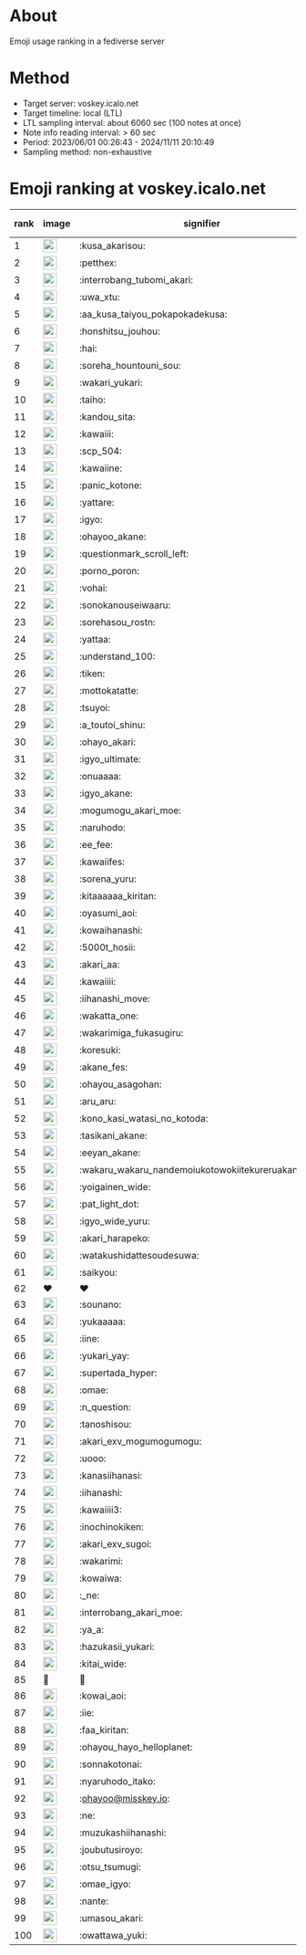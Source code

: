 # About
Emoji usage ranking in a fediverse server

# Method
- Target server: voskey.icalo.net
- Target timeline: local (LTL)
- LTL sampling interval: about 6060 sec (100 notes at once)
- Note info reading interval: > 60 sec
- Period: 2023/06/01 00:26:43 - 2024/11/11 20:10:49 
- Sampling method: non-exhaustive

# Emoji ranking at voskey.icalo.net

|rank|image|signifier|type|frequency score|
|----|----|----|----|----|
|1|<img height="24" src="https://voskey.icalo.net/emoji/kusa_akarisou.webp">|:kusa_akarisou:|custom|34240|
|2|<img height="24" src="https://voskey.icalo.net/emoji/petthex.webp">|:petthex:|custom|26836|
|3|<img height="24" src="https://voskey.icalo.net/emoji/interrobang_tubomi_akari.webp">|:interrobang_tubomi_akari:|custom|14072|
|4|<img height="24" src="https://voskey.icalo.net/emoji/uwa_xtu.webp">|:uwa_xtu:|custom|12434|
|5|<img height="24" src="https://voskey.icalo.net/emoji/aa_kusa_taiyou_pokapokadekusa.webp">|:aa_kusa_taiyou_pokapokadekusa:|custom|11044|
|6|<img height="24" src="https://voskey.icalo.net/emoji/honshitsu_jouhou.webp">|:honshitsu_jouhou:|custom|9972|
|7|<img height="24" src="https://voskey.icalo.net/emoji/hai.webp">|:hai:|custom|8498|
|8|<img height="24" src="https://voskey.icalo.net/emoji/soreha_hountouni_sou.webp">|:soreha_hountouni_sou:|custom|7374|
|9|<img height="24" src="https://voskey.icalo.net/emoji/wakari_yukari.webp">|:wakari_yukari:|custom|7096|
|10|<img height="24" src="https://voskey.icalo.net/emoji/taiho.webp">|:taiho:|custom|6911|
|11|<img height="24" src="https://voskey.icalo.net/emoji/kandou_sita.webp">|:kandou_sita:|custom|6682|
|12|<img height="24" src="https://voskey.icalo.net/emoji/kawaiii.webp">|:kawaiii:|custom|6501|
|13|<img height="24" src="https://voskey.icalo.net/emoji/scp_504.webp">|:scp_504:|custom|5947|
|14|<img height="24" src="https://voskey.icalo.net/emoji/kawaiine.webp">|:kawaiine:|custom|5875|
|15|<img height="24" src="https://voskey.icalo.net/emoji/panic_kotone.webp">|:panic_kotone:|custom|5162|
|16|<img height="24" src="https://voskey.icalo.net/emoji/yattare.webp">|:yattare:|custom|4874|
|17|<img height="24" src="https://voskey.icalo.net/emoji/igyo.webp">|:igyo:|custom|4798|
|18|<img height="24" src="https://voskey.icalo.net/emoji/ohayoo_akane.webp">|:ohayoo_akane:|custom|4794|
|19|<img height="24" src="https://voskey.icalo.net/emoji/questionmark_scroll_left.webp">|:questionmark_scroll_left:|custom|4711|
|20|<img height="24" src="https://voskey.icalo.net/emoji/porno_poron.webp">|:porno_poron:|custom|4521|
|21|<img height="24" src="https://voskey.icalo.net/emoji/vohai.webp">|:vohai:|custom|4350|
|22|<img height="24" src="https://voskey.icalo.net/emoji/sonokanouseiwaaru.webp">|:sonokanouseiwaaru:|custom|4332|
|23|<img height="24" src="https://voskey.icalo.net/emoji/sorehasou_rostn.webp">|:sorehasou_rostn:|custom|4280|
|24|<img height="24" src="https://voskey.icalo.net/emoji/yattaa.webp">|:yattaa:|custom|4008|
|25|<img height="24" src="https://voskey.icalo.net/emoji/understand_100.webp">|:understand_100:|custom|3775|
|26|<img height="24" src="https://voskey.icalo.net/emoji/tiken.webp">|:tiken:|custom|3755|
|27|<img height="24" src="https://voskey.icalo.net/emoji/mottokatatte.webp">|:mottokatatte:|custom|3717|
|28|<img height="24" src="https://voskey.icalo.net/emoji/tsuyoi.webp">|:tsuyoi:|custom|3670|
|29|<img height="24" src="https://voskey.icalo.net/emoji/a_toutoi_shinu.webp">|:a_toutoi_shinu:|custom|3525|
|30|<img height="24" src="https://voskey.icalo.net/emoji/ohayo_akari.webp">|:ohayo_akari:|custom|3358|
|31|<img height="24" src="https://voskey.icalo.net/emoji/igyo_ultimate.webp">|:igyo_ultimate:|custom|3259|
|32|<img height="24" src="https://voskey.icalo.net/emoji/onuaaaa.webp">|:onuaaaa:|custom|3233|
|33|<img height="24" src="https://voskey.icalo.net/emoji/igyo_akane.webp">|:igyo_akane:|custom|3053|
|34|<img height="24" src="https://voskey.icalo.net/emoji/mogumogu_akari_moe.webp">|:mogumogu_akari_moe:|custom|3002|
|35|<img height="24" src="https://voskey.icalo.net/emoji/naruhodo.webp">|:naruhodo:|custom|2984|
|36|<img height="24" src="https://voskey.icalo.net/emoji/ee_fee.webp">|:ee_fee:|custom|2945|
|37|<img height="24" src="https://voskey.icalo.net/emoji/kawaiifes.webp">|:kawaiifes:|custom|2897|
|38|<img height="24" src="https://voskey.icalo.net/emoji/sorena_yuru.webp">|:sorena_yuru:|custom|2840|
|39|<img height="24" src="https://voskey.icalo.net/emoji/kitaaaaaa_kiritan.webp">|:kitaaaaaa_kiritan:|custom|2840|
|40|<img height="24" src="https://voskey.icalo.net/emoji/oyasumi_aoi.webp">|:oyasumi_aoi:|custom|2810|
|41|<img height="24" src="https://voskey.icalo.net/emoji/kowaihanashi.webp">|:kowaihanashi:|custom|2797|
|42|<img height="24" src="https://voskey.icalo.net/emoji/5000t_hosii.webp">|:5000t_hosii:|custom|2605|
|43|<img height="24" src="https://voskey.icalo.net/emoji/akari_aa.webp">|:akari_aa:|custom|2583|
|44|<img height="24" src="https://voskey.icalo.net/emoji/kawaiiii.webp">|:kawaiiii:|custom|2574|
|45|<img height="24" src="https://voskey.icalo.net/emoji/iihanashi_move.webp">|:iihanashi_move:|custom|2512|
|46|<img height="24" src="https://voskey.icalo.net/emoji/wakatta_one.webp">|:wakatta_one:|custom|2507|
|47|<img height="24" src="https://voskey.icalo.net/emoji/wakarimiga_fukasugiru.webp">|:wakarimiga_fukasugiru:|custom|2484|
|48|<img height="24" src="https://voskey.icalo.net/emoji/koresuki.webp">|:koresuki:|custom|2453|
|49|<img height="24" src="https://voskey.icalo.net/emoji/akane_fes.webp">|:akane_fes:|custom|2432|
|50|<img height="24" src="https://voskey.icalo.net/emoji/ohayou_asagohan.webp">|:ohayou_asagohan:|custom|2430|
|51|<img height="24" src="https://voskey.icalo.net/emoji/aru_aru.webp">|:aru_aru:|custom|2416|
|52|<img height="24" src="https://voskey.icalo.net/emoji/kono_kasi_watasi_no_kotoda.webp">|:kono_kasi_watasi_no_kotoda:|custom|2363|
|53|<img height="24" src="https://voskey.icalo.net/emoji/tasikani_akane.webp">|:tasikani_akane:|custom|2342|
|54|<img height="24" src="https://voskey.icalo.net/emoji/eeyan_akane.webp">|:eeyan_akane:|custom|2319|
|55|<img height="24" src="https://voskey.icalo.net/emoji/wakaru_wakaru_nandemoiukotowokiitekureruakanetyan.webp">|:wakaru_wakaru_nandemoiukotowokiitekureruakanetyan:|custom|2239|
|56|<img height="24" src="https://voskey.icalo.net/emoji/yoigainen_wide.webp">|:yoigainen_wide:|custom|2232|
|57|<img height="24" src="https://voskey.icalo.net/emoji/pat_light_dot.webp">|:pat_light_dot:|custom|2224|
|58|<img height="24" src="https://voskey.icalo.net/emoji/igyo_wide_yuru.webp">|:igyo_wide_yuru:|custom|2209|
|59|<img height="24" src="https://voskey.icalo.net/emoji/akari_harapeko.webp">|:akari_harapeko:|custom|2202|
|60|<img height="24" src="https://voskey.icalo.net/emoji/watakushidattesoudesuwa.webp">|:watakushidattesoudesuwa:|custom|2183|
|61|<img height="24" src="https://voskey.icalo.net/emoji/saikyou.webp">|:saikyou:|custom|2150|
|62|❤|❤|unicode|2135|
|63|<img height="24" src="https://voskey.icalo.net/emoji/sounano.webp">|:sounano:|custom|2025|
|64|<img height="24" src="https://voskey.icalo.net/emoji/yukaaaaa.webp">|:yukaaaaa:|custom|2025|
|65|<img height="24" src="https://voskey.icalo.net/emoji/iine.webp">|:iine:|custom|1947|
|66|<img height="24" src="https://voskey.icalo.net/emoji/yukari_yay.webp">|:yukari_yay:|custom|1908|
|67|<img height="24" src="https://voskey.icalo.net/emoji/supertada_hyper.webp">|:supertada_hyper:|custom|1893|
|68|<img height="24" src="https://voskey.icalo.net/emoji/omae.webp">|:omae:|custom|1870|
|69|<img height="24" src="https://voskey.icalo.net/emoji/n_question.webp">|:n_question:|custom|1867|
|70|<img height="24" src="https://voskey.icalo.net/emoji/tanoshisou.webp">|:tanoshisou:|custom|1828|
|71|<img height="24" src="https://voskey.icalo.net/emoji/akari_exv_mogumogumogu.webp">|:akari_exv_mogumogumogu:|custom|1822|
|72|<img height="24" src="https://voskey.icalo.net/emoji/uooo.webp">|:uooo:|custom|1805|
|73|<img height="24" src="https://voskey.icalo.net/emoji/kanasiihanasi.webp">|:kanasiihanasi:|custom|1748|
|74|<img height="24" src="https://voskey.icalo.net/emoji/iihanashi.webp">|:iihanashi:|custom|1700|
|75|<img height="24" src="https://voskey.icalo.net/emoji/kawaiiii3.webp">|:kawaiiii3:|custom|1691|
|76|<img height="24" src="https://voskey.icalo.net/emoji/inochinokiken.webp">|:inochinokiken:|custom|1688|
|77|<img height="24" src="https://voskey.icalo.net/emoji/akari_exv_sugoi.webp">|:akari_exv_sugoi:|custom|1666|
|78|<img height="24" src="https://voskey.icalo.net/emoji/wakarimi.webp">|:wakarimi:|custom|1654|
|79|<img height="24" src="https://voskey.icalo.net/emoji/kowaiwa.webp">|:kowaiwa:|custom|1650|
|80|<img height="24" src="https://voskey.icalo.net/emoji/_ne.webp">|:_ne:|custom|1633|
|81|<img height="24" src="https://voskey.icalo.net/emoji/interrobang_akari_moe.webp">|:interrobang_akari_moe:|custom|1604|
|82|<img height="24" src="https://voskey.icalo.net/emoji/ya_a.webp">|:ya_a:|custom|1597|
|83|<img height="24" src="https://voskey.icalo.net/emoji/hazukasii_yukari.webp">|:hazukasii_yukari:|custom|1594|
|84|<img height="24" src="https://voskey.icalo.net/emoji/kitai_wide.webp">|:kitai_wide:|custom|1588|
|85|🤔|🤔|unicode|1559|
|86|<img height="24" src="https://voskey.icalo.net/emoji/kowai_aoi.webp">|:kowai_aoi:|custom|1555|
|87|<img height="24" src="https://voskey.icalo.net/emoji/iie.webp">|:iie:|custom|1547|
|88|<img height="24" src="https://voskey.icalo.net/emoji/faa_kiritan.webp">|:faa_kiritan:|custom|1542|
|89|<img height="24" src="https://voskey.icalo.net/emoji/ohayou_hayo_helloplanet.webp">|:ohayou_hayo_helloplanet:|custom|1518|
|90|<img height="24" src="https://voskey.icalo.net/emoji/sonnakotonai.webp">|:sonnakotonai:|custom|1488|
|91|<img height="24" src="https://voskey.icalo.net/emoji/nyaruhodo_itako.webp">|:nyaruhodo_itako:|custom|1485|
|92|<img height="24" src="https://voskey.icalo.net/emoji/ohayoo.webp">|:ohayoo@misskey.io:|custom|1450|
|93|<img height="24" src="https://voskey.icalo.net/emoji/ne.webp">|:ne:|custom|1433|
|94|<img height="24" src="https://voskey.icalo.net/emoji/muzukashiihanashi.webp">|:muzukashiihanashi:|custom|1428|
|95|<img height="24" src="https://voskey.icalo.net/emoji/joubutusiroyo.webp">|:joubutusiroyo:|custom|1422|
|96|<img height="24" src="https://voskey.icalo.net/emoji/otsu_tsumugi.webp">|:otsu_tsumugi:|custom|1386|
|97|<img height="24" src="https://voskey.icalo.net/emoji/omae_igyo.webp">|:omae_igyo:|custom|1355|
|98|<img height="24" src="https://voskey.icalo.net/emoji/nante.webp">|:nante:|custom|1330|
|99|<img height="24" src="https://voskey.icalo.net/emoji/umasou_akari.webp">|:umasou_akari:|custom|1322|
|100|<img height="24" src="https://voskey.icalo.net/emoji/owattawa_yuki.webp">|:owattawa_yuki:|custom|1273|
